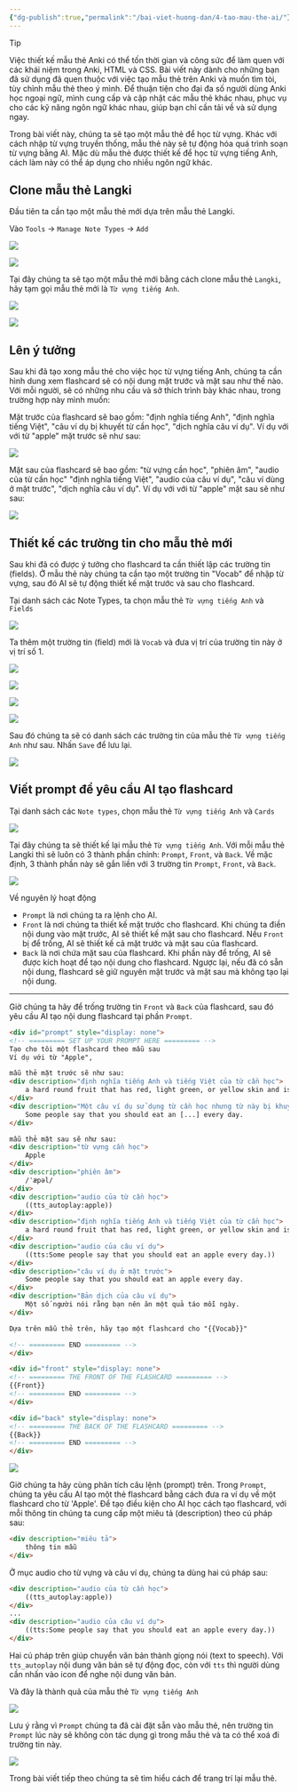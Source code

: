```yaml
---
{"dg-publish":true,"permalink":"/bai-viet-huong-dan/4-tao-mau-the-ai/"}
---
```


> [!tip]
>Việc thiết kế mẫu thẻ Anki có thể tốn thời gian và công sức để làm quen với các khái niệm trong Anki, HTML và CSS. Bài viết này dành cho những bạn đã sử dụng đã quen thuộc với việc tạo mẫu thẻ trên Anki và muốn tìm tòi, tùy chỉnh mẫu thẻ theo ý mình. Để thuận tiện cho đại đa số người dùng Anki học ngoại ngữ, mình cung cấp và cập nhật các mẫu thẻ khác nhau, phục vụ cho các kỹ năng ngôn ngữ khác nhau, giúp bạn chỉ cần tải về và sử dụng ngay.

Trong bài viết này, chúng ta sẽ tạo một mẫu thẻ để học từ vựng. Khác với cách nhập từ vựng truyền thống, mẫu thẻ này sẽ tự động hóa quá trình soạn từ vựng bằng AI. Mặc dù mẫu thẻ được thiết kế để học từ vựng tiếng Anh, cách làm này có thể áp dụng cho nhiều ngôn ngữ khác.
## Clone mẫu thẻ Langki

Đầu tiên ta cần tạo một mẫu thẻ mới dựa trên mẫu thẻ Langki.

Vào `Tools` -> `Manage Note Types` -> `Add`

![](https://i.imgur.com/JUjaNBd.png)

![](https://i.imgur.com/Qn78RgT.png)

Tại đây chúng ta sẽ tạo một mẫu thẻ mới bằng cách clone mẫu thẻ `Langki`, hãy tạm gọi mẫu thẻ mới là `Từ vựng tiếng Anh`.

![](https://i.imgur.com/DMHb8mY.png)

![](https://i.imgur.com/1VLkCB2.png)


## Lên ý tưởng

Sau khi đã tạo xong mẫu thẻ cho việc học từ vựng tiếng Anh, chúng ta cần hình dung xem flashcard sẽ có nội dung mặt trước và mặt sau như thế nào. Với mỗi người, sẽ có những nhu cầu và sở thích trình bày khác nhau, trong trường hợp này mình muốn: 

Mặt trước của flashcard sẽ bao gồm: "định nghĩa tiếng Anh", "định nghĩa tiếng Việt", "câu ví dụ bị khuyết từ cần học", "dịch nghĩa câu ví dụ". Ví dụ với với từ "apple" mặt trước sẽ như sau:

![](https://i.imgur.com/uRtwOaT.png)

Mặt sau của flashcard sẽ bao gồm: "từ vựng cần học", "phiên âm", "audio của từ cần học" "định nghĩa tiếng Việt",  "audio của câu ví dụ", "câu ví dùng ở mặt trước", "dịch nghĩa câu ví dụ". Ví dụ với với từ "apple" mặt sau sẽ như sau:

![](https://i.imgur.com/NkUe2IP.png)

## Thiết kế các trường tin cho mẫu thẻ mới

Sau khi đã có được ý tưởng cho flashcard ta cần thiết lập các trường tin (fields). Ở mẫu thẻ này chúng ta cần tạo một trường tin "Vocab" để nhập từ vựng, sau đó AI sẽ tự động thiết kế mặt trước và sau cho flashcard.

Tại danh sách các Note Types, ta chọn mẫu thẻ `Từ vựng tiếng Anh` và `Fields`

![](https://i.imgur.com/GLm4BUo.png)

Ta thêm một trường tin (field) mới là `Vocab` và đưa vị trí của trường tin này ở vị trí số 1.

![](https://i.imgur.com/gi3RlZ0.png)

![](https://i.imgur.com/vsmVhkg.png)

![](https://i.imgur.com/xRW0WW5.png)

![](https://i.imgur.com/bnSJmES.png)

Sau đó chúng ta sẽ có danh sách các trường tin của mẫu thẻ `Từ vựng tiếng Anh` như sau. Nhấn `Save` để lưu lại.

![](https://i.imgur.com/UYgZi8D.png)


## Viết prompt để yêu cầu AI tạo flashcard

Tại danh sách các `Note types`, chọn mẫu thẻ `Từ vựng tiếng Anh` và `Cards`

![](https://i.imgur.com/pZW4Gs5.png)

Tại đây chúng ta sẽ thiết kế lại mẫu thẻ `Từ vựng tiếng Anh`. Với mỗi mẫu thẻ Langki thì sẽ luôn có 3 thành phần chính: `Prompt`, `Front`, và `Back`. Về mặc định, 3 thành phần này sẽ gắn liền với 3 trường tin `Prompt`, `Front`, và `Back`.

![](https://i.imgur.com/c2gY49c.png)

Về nguyên lý hoạt động 

- `Prompt` là nơi chúng ta ra lệnh cho AI.
- `Front` là nơi chúng ta thiết kế mặt trước cho flashcard. Khi chúng ta điền nội dung vào mặt trước, AI sẽ thiết kế mặt sau cho flashcard. Nếu `Front` bị để trống, AI sẽ thiết kế cả mặt trước và mặt sau của flashcard.
- `Back` là nơi chứa mặt sau của flashcard. Khi phần này để trống, AI sẽ được kích hoạt để tạo nội dung cho flashcard. Ngược lại, nếu đã có sẵn nội dung, flashcard sẽ giữ nguyên mặt trước và mặt sau mà không tạo lại nội dung.

----
Giờ chúng ta hãy để trống trường tin `Front` và `Back` của flashcard, sau đó yêu cầu AI tạo nội dung flashcard tại phần `Prompt`.

```html
<div id="prompt" style="display: none">
<!-- ========= SET UP YOUR PROMPT HERE ========= -->
Tạo cho tôi một flashcard theo mẫu sau
Ví dụ với từ "Apple", 

mẫu thẻ mặt trước sẽ như sau:
<div description="định nghĩa tiếng Anh và tiếng Việt của từ cần học">
    a hard round fruit that has red, light green, or yellow skin and is white inside. (Quả táo)
</div>
<div description="Một câu ví dụ sử dụng từ cần học nhưng từ này bị khuyết">
    Some people say that you should eat an [...] every day.
</div>

mẫu thẻ mặt sau sẽ như sau:
<div description="từ vựng cần học">
    Apple
</div>
<div description="phiên âm">
    /ˈæpəl/
</div>
<div description="audio của từ cần học">
    ((tts_autoplay:apple))
</div>
<div description="định nghĩa tiếng Anh và tiếng Việt của từ cần học">
    a hard round fruit that has red, light green, or yellow skin and is white inside. (Quả táo)
</div>
<div description="audio của câu ví dụ">
    ((tts:Some people say that you should eat an apple every day.))
</div>
<div description="câu ví dụ ở mặt trước">
    Some people say that you should eat an apple every day.
</div>
<div description="Bản dịch của câu ví dụ">
    Một số người nói rằng bạn nên ăn một quả táo mỗi ngày.
</div>

Dựa trên mẫu thẻ trên, hãy tạo một flashcard cho "{{Vocab}}"

<!-- ========= END ========= -->
</div>

<div id="front" style="display: none">
<!-- ========= THE FRONT OF THE FLASHCARD ========= -->
{{Front}}
<!-- ========= END ========= -->
</div>

<div id="back" style="display: none">
<!-- ========= THE BACK OF THE FLASHCARD ========= -->
{{Back}}
<!-- ========= END ========= -->
</div>


```


![](https://i.imgur.com/XTdFgOJ.png)

Giờ chúng ta hãy cùng phân tích câu lệnh (prompt) trên. Trong `Prompt`, chúng ta yêu cầu AI tạo một thẻ flashcard bằng cách đưa ra ví dụ về một flashcard cho từ 'Apple'. Để tạo điều kiện cho AI học cách tạo flashcard, với mỗi thông tin chúng ta cung cấp một miêu tả (description) theo cú pháp sau:

```html
<div description="miêu tả">
	thông tin mẫu
</div>
```

Ở mục audio cho từ vựng và câu ví dụ, chúng ta dùng hai cú pháp sau:

```html
<div description="audio của từ cần học">
    ((tts_autoplay:apple))
</div>
...
<div description="audio của câu ví dụ">
    ((tts:Some people say that you should eat an apple every day.))
</div>

```

Hai cú pháp trên giúp chuyển văn bản thành giọng nói (text to speech). Với `tts_autoplay` nội dung văn bản sẽ tự động đọc, còn với `tts` thì người dùng cần nhấn vào icon để nghe nội dung văn bản.

Và đây là thành quả của mẫu thẻ `Từ vựng tiếng Anh`

![](https://i.imgur.com/8G9Uu8g.gif)

Lưu ý rằng vì `Prompt` chúng ta đã cài đặt sẵn vào mẫu thẻ, nên trường tin `Prompt` lúc này sẽ không còn tác dụng gì trong mẫu thẻ và ta có thể xoá đi trường tin này.

![](https://i.imgur.com/5nFdU0s.png)

Trong bài viết tiếp theo chúng ta sẽ tìm hiểu cách để trang trí lại mẫu thẻ.

